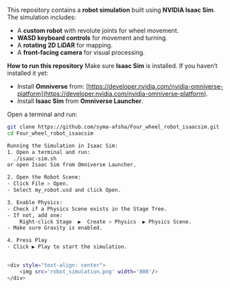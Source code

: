 This repository contains a **robot simulation** built using **NVIDIA Isaac Sim**. The simulation includes:
- A **custom robot** with revolute joints for wheel movement.
- **WASD keyboard controls** for movement and turning.
- A **rotating 2D LiDAR** for mapping.
- A **front-facing camera** for visual processing.

**How to run this repository**
Make sure **Isaac Sim** is installed. If you haven’t installed it yet:
- Install **Omniverse** from: [https://developer.nvidia.com/nvidia-omniverse-platform](https://developer.nvidia.com/nvidia-omniverse-platform).
- Install **Isaac Sim** from **Omniverse Launcher**.

Open a terminal and run:
```bash
git clone https://github.com/syma-afsha/Four_wheel_robot_isaacsim.git
cd Four_wheel_robot_isaacsim

Running the Simulation in Isaac Sim:
1. Open a terminal and run:
  ./isaac-sim.sh
or open Isaac Sim from Omniverse Launcher.

2. Open the Robot Scene:
- Click File > Open.
- Select my_robot.usd and click Open.

3. Enable Physics:
- Check if a Physics Scene exists in the Stage Tree.
- If not, add one:
    Right-click Stage  ▶  Create > Physics  ▶ Physics Scene.
- Make sure Gravity is enabled.

4. Press Play
- Click ▶ Play to start the simulation.


<div style="text-align: center">
    <img src='robot_simulation.png' width='800'/>
</div>
